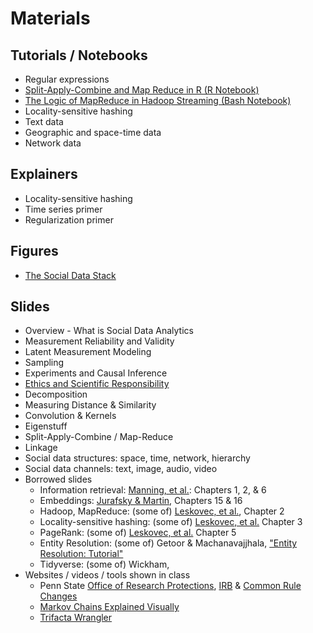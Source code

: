 # Materials

## Tutorials / Notebooks

* Regular expressions
* [Split-Apply-Combine and Map Reduce in R (R Notebook)](https://burtmonroe.github.io/SoDA501/Materials/SplitApplyCombine_R/)
* [The Logic of MapReduce in Hadoop Streaming (Bash Notebook)](https://burtmonroe.github.io/SoDA501/Materials/SplitApplyCombine_MapReduce)
* Locality-sensitive hashing
* Text data
* Geographic and space-time data
* Network data

## Explainers
* Locality-sensitive hashing
* Time series primer
* Regularization primer

## Figures

* [The Social Data Stack](https://burtmonroe.github.io/SoDA501/Materials/sodastack.png)

## Slides

* Overview - What is Social Data Analytics
* Measurement Reliability and Validity
* Latent Measurement Modeling
* Sampling
* Experiments and Causal Inference
* [Ethics and Scientific Responsibility](https://burtmonroe.github.io/SoDA501/Materials/Slides/SoDA501Ethics2018.pdf)
* Decomposition
* Measuring Distance & Similarity
* Convolution & Kernels
* Eigenstuff
* Split-Apply-Combine / Map-Reduce
* Linkage
* Social data structures: space, time, network, hierarchy
* Social data channels: text, image, audio, video
* Borrowed slides
  * Information retrieval: [Manning, et al.](https://nlp.stanford.edu/IR-book/): Chapters 1, 2, & 6
  * Embeddings: [Jurafsky & Martin](https://web.stanford.edu/~jurafsky/slp3/), Chapters 15 & 16
  * Hadoop, MapReduce: (some of) [Leskovec, et al.](http://www.mmds.org), Chapter 2
  * Locality-sensitive hashing: (some of) [Leskovec, et al.](http://www.mmds.org) Chapter 3
  * PageRank: (some of) [Leskovec, et al.](http://www.mmds.org) Chapter 5
  * Entity Resolution: (some of) Getoor & Machanavajjhala, ["Entity Resolution: Tutorial"](http://vldb.org/pvldb/vol5/p2018_lisegetoor_vldb2012.pdf)
  * Tidyverse: (some of) Wickham,
* Websites / videos / tools shown in class
  * Penn State [Office of Research Protections](https://www.research.psu.edu/orp), [IRB](https://www.research.psu.edu/irb) & [Common Rule Changes](https://www.research.psu.edu/irb/commonrulechanges)
  * [Markov Chains Explained Visually](http://setosa.io/ev/markov-chains/)
  * [Trifacta Wrangler](https://www.trifacta.com/products/wrangler/)

